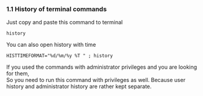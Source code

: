

### 1.1 History of terminal commands

Just copy and paste this command to terminal
```
history
```

You can also open history with time
```
HISTTIMEFORMAT="%d/%m/%y %T " ; history
```

If you used the commands with administrator privileges and you are looking for them,  
So you need to run this command with privileges as well.
Because user history and administrator history are rather kept separate.
